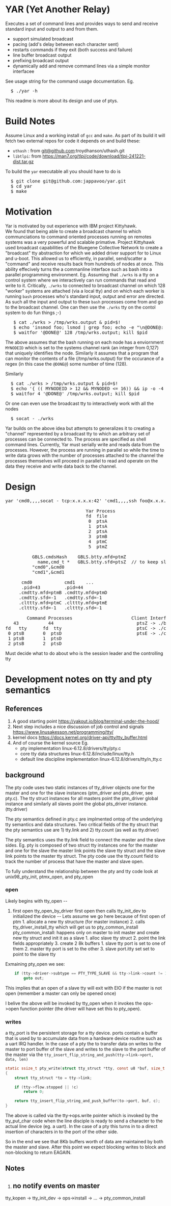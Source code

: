 # YAR (Yet Another Relay)

Executes a set of command lines and provides ways to send and receive 
standard input and output to and from them.  

- support simulated broadcast
- pacing (add's delay between each character sent)
- restarts commands if they exit (both success and failure)
- line buffer broadcast output
- prefixing broadcast output
- dynamically add and remove command lines via a simple monitor interfacee

See usage string for the command usage documentation. Eg.
<pre>
  $ ./yar -h
</pre>
This readme is more about its design and use of ptys.

# Build Notes

Assume Linux and a working install of `gcc` and `make`. As part 
of its build it will fetch two external repos for code it depends
on and build these:

- `uthash` : from git@github.com:troydhanson/uthash.git
- `libtlpi`: from https://man7.org/tlpi/code/download/tlpi-241221-dist.tar.gz

To build the `yar` executable all you should have to do is
<pre>
  $ git clone git@github.com:jappavoo/yar.git
  $ cd yar
  $ make
</pre>

# Motivation

Yar is motivated by out experience with IBM project Kittyhawk.  
We found that being able to create a broadcast channel to which communciations
to command oriented processes running on remotes systems was a very powerful
and scalable primative.   Project Kittyhawk used
broadcast capabilities of the Bluegene Collective Network to create a "broadcast"
tty abstraction for which we added driver support for to Linux and u-boot.
This allowed us to efficiently, in parallel, send/scatter a "command" and receive
results  back from hundreds of nodes at once.  This ability effecively 
turns the a commanline interface such as bash into a parallel programming 
environment.  Eg. Assuming that `./wrks` is a tty on a control system
where we interactively can run commands that read and write to it. 
Critically, `./wrks` to connected to broadcast channel on which 
128 "worker" systems are attached (via a local tty) and on which each
worker is running `bash` processes who's standard input, output and error
are directed.  As such all the input and output to these `bash` processes
come from and go to the broadcast channel.  One can then use the `./wrks`
tty on the contol system to do fun things ;-)

<pre>
   $ cat ./wrks > /tmp/wrks.output & pid=$!
   $ echo 'insmod foo; lsmod | grep foo; echo -e "\n@DONE@: $MYNODEID"' > wrks
   $ waitfor '@DONE@' 128 /tmp/wrks.output; kill $pid
</pre>

The above assumes that the bash running on each node has a enviornment 
`MYNODEID` which is set to the systems channel rank (an integer from 0,127) 
that uniquely identifies the node.  Similarly it assumes that a program
that can monitor the contents of a file (/tmp/wrks.output) for the occurance
of a regex (in this case the `@DONE@`) some number of time (128).

Similarly
<pre>
  $ cat ./wrks > /tmp/wrks.output & pid=$!
  $ echo '{ (( MYNODEID > 12 && MYNODED <= 16)) && ip -o -4 addr; } && echo @DONE@' > ./wrks 
  $ waitfor 4 '@DONE@' /tmp/wrks.output; kill $pid
</pre>

Or one can even use the broadcast tty to interactively work with all the nodes
<pre>
  $ socat - ./wrks
</pre>

Yar builds on the above idea but attempts to  generalizes it to creating a 
"channel" represented by a broadcast tty to which an arbitrary set of processes
can be connected to.  The process are specified as shell command lines.
Currently, Yar must serially write and reads data from the processes.  However,
the process are running in parallel so while the time to write data grows
with the number of processes attached to the channel the processes themselves
will proceed in parallel to read and operate on the data they receive and write
data back to the channel.


# Design

<pre>
yar 'cmd0,,,,socat - tcp:x.x.x.x:42' 'cmd1,,,,ssh foo@x.x.x.x' 
  
                              Yar Process
							  fd  file
							   0  ptsA
							   1  ptsA
							   2  ptsA
							   3  ptmB
							   4  ptmC
                               5  ptmZ
							      
	      GBLS.cmdsHash    GBLS.btty.mfd=ptmZ
		    name,cmd_t *   GBLS.btty.sfd=ptsZ  // to keep slave persistent
          "cmd0",&cmd0
		  "cmd1",&cmd1
          
	  cmd0            cmd1    ...
      .pid=43         .pid=44
     .cmdtty.mfd=ptmB .cmdtty.mfd=ptmD
	 .cmdtty.sfd=-1   .cmdtty.sfd=-1
     .clttty.mfd=ptmC .clttty.mfd=ptmE
     .clttty.sfd=-1   .clttty.sfd=-1
	 
        Command Processes                      Client Interfaces
   43           44	                             ptsZ -> ./btty
fd   tty      fd  tty                            ptsC -> ./cmd0
 0 ptsB       0  ptsD                            ptsE -> ./cmd1
 1 ptsB       1  ptsD
 2 ptsB       2  ptsD
</pre>

Must decide what to do about who is the session leader and the controlling tty



# Development notes on tty and pty semantics 

## References

1. A good starting point https://yakout.io/blog/terminal-under-the-hood/
2. Next step includes a nice discussion of job control and signals https://www.linusakesson.net/programming/tty/
3. kernel docs  https://docs.kernel.org/driver-api/tty/tty_buffer.html
3. And of course the kernel source Eg.
	- pty implementation linux-6.12.8/drivers/tty/pty.c
    - core tty data structures linux-6.12.8/include/linux/tty.h
    - default line discipline implementation linux-6.12.8/drivers/tty/n_tty.c


## background 
The pty code uses two static instances of tty_driver objects one for 
the master and one for the slave instances 
(ptm_driver and pts_driver, see pty.c).  The tty struct instances 
for all masters point the ptm_driver global instance and 
similarly all slaves point the global pts_driver instance. (tty.driver)

The pty semantics defined in pty.c are implmented ontop of the underlying
tty semantics and data structures.  Two critical fields of the tty struct
that the pty semantics use are 1) tty.link and 2) tty.count (as well 
as tty.driver)

The pty semantics uses the tty.link field to connect the master and the slave sides.
Eg. pty is composed of two struct tty instances one for the master and one 
for the slave the master link points the slave tty struct and the slave link points 
to the master tty struct.  The pty code use the tty.count field to track the 
number of process that have the master and slave open. 

To fully understand the relationship between the pty and tty code look 
at unix98_pty_init, ptmx_open, and pty_open
### open

Likely begins with tty_open -- 
1. first open
  tty_open_by_driver
     first open then calls tty_init_dev to initialized the device
	      -- Lets assume we go here because of first open of ptm
		       1. allocate a new tty structure (for master instance)
		       2. calls tty_driver_install_tty
			       which will get us to pty_common_install
				   pty_common_install:
				      happens only on master to init master and create 
					  new tty struct and init it as a slave 
					  1. alloc slave tty struct
					  2. point the link fields appropriately
					  3. create 2 8k buffers 
					      1. slave tty port is set to one of them
						  2. master tty port is set to the other
						  3. slave port.itty set set to point to the slave tty


Exmaining pty_open we see:

``` C
	if (tty->driver->subtype == PTY_TYPE_SLAVE && tty->link->count != 1)
		goto out;
```

This implies that an open of a slave tty will exit with EIO if the master
is not open (remember a master can only be opened once)


I belive the above will be invoked by tty_open when it invokes the 
ops->open function pointer (the driver will have set this to pty_open).




### writes

a tty_port is the persistent storage for a tty device.  ports contain a buffer 
that is used by to accumulate data from a hardware device routine such
as a uart IRQ handler.  In the case of a pty the to transfer data on writes to the master to 
port buffer of the slave and writes to the slave to the port buffer of the master
via the `tty_insert_flip_string_and_push(tty->link->port, data, len)`

``` C
static ssize_t pty_write(struct tty_struct *tty, const u8 *buf, size_t c)
{
	struct tty_struct *to = tty->link;

	if (tty->flow.stopped || !c)
		return 0;

	return tty_insert_flip_string_and_push_buffer(to->port, buf, c);
}
```

The above is called via the tty->ops.write pointer which is invoked by the
tty_put_char code when the line disciple is ready to send a character to the 
actual line device (eg. a uart).  In the case of a pty this turns in to
a direct insertion of characters in to the port of the other side.

So in the end we see that 8Kb buffers worth of data are maintained by 
both the master and slave.  After this point we expect blocking writes 
to block and non-blocking to return EAGAIN.


## Notes 

1. no notify events on master
	- 
tty_kopen -> tty_init_dev -> ops->install -> ... -> pty_common_install
